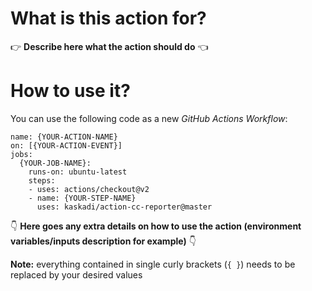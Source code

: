 # What is this action for?

:point_right: **Describe here what the action should do** :point_left:

# How to use it?

You can use the following code as a new _GitHub Actions Workflow_:

```
name: {YOUR-ACTION-NAME}
on: [{YOUR-ACTION-EVENT}]
jobs:
  {YOUR-JOB-NAME}:
    runs-on: ubuntu-latest
    steps:
    - uses: actions/checkout@v2
    - name: {YOUR-STEP-NAME}
      uses: kaskadi/action-cc-reporter@master
```

:point_down: **Here goes any extra details on how to use the action (environment variables/inputs description for example)** :point_down:

**Note:** everything contained in single curly brackets (`{ }`) needs to be replaced by your desired values
